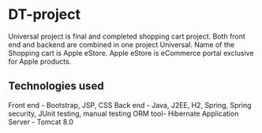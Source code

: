 # DT-project
Universal project is final and completed shopping cart project. Both front end and backend are combined in one project Universal. 
Name of the Shopping cart is Apple eStore. Apple eStore is eCommerce portal exclusive for Apple products.



Technologies used
-------------------
Front end - Bootstrap, JSP, CSS
Back end - Java, J2EE, H2, Spring, Spring security, JUnit testing, manual testing
ORM tool- Hibernate
Application Server - Tomcat 8.0
